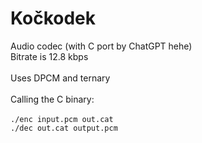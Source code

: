 # Kočkodek
Audio codec (with C port by ChatGPT hehe)
\
Bitrate is 12.8 kbps\
\
Uses DPCM and ternary
\
\
Calling the C binary:\
\
`./enc input.pcm out.cat`\
`./dec out.cat output.pcm`
